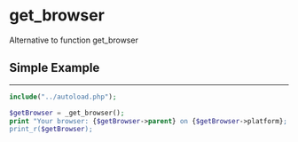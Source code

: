 # get_browser
Alternative to function get_browser


## Simple Example
-----------------
```php
include("../autoload.php");

$getBrowser = _get_browser();
print "Your browser: {$getBrowser->parent} on {$getBrowser->platform};
print_r($getBrowser);
```
